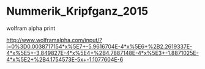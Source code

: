 # Nummerik_Kripfganz_2015

wolfram alpha print

http://www.wolframalpha.com/input/?i=0%3D0.0038717154*x%5E7+-5.9616704E-4*x%5E6+%2B2.2619337E-4*x%5E5+-3.849827E-4*x%5E4+%2B4.7887148E-4*x%5E3+-1.8871025E-4*x%5E2+%2B4.1754573E-5x+-1.1077604E-6
